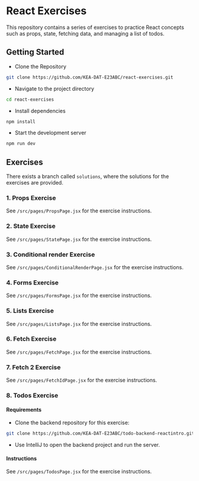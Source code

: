 # React Exercises

This repository contains a series of exercises to practice React concepts such as props, state, fetching data, and managing a list of todos.

## Getting Started

- Clone the Repository

```bash
git clone https://github.com/KEA-DAT-E23ABC/react-exercises.git
```

- Navigate to the project directory

```bash
cd react-exercises
```

- Install dependencies

```bash
npm install
```

- Start the development server

```bash
npm run dev
```

## Exercises

There exists a branch called `solutions`, where the solutions for the exercises are provided.

### 1. Props Exercise

See `/src/pages/PropsPage.jsx` for the exercise instructions.

### 2. State Exercise

See `/src/pages/StatePage.jsx` for the exercise instructions.

### 3. Conditional render Exercise

See `/src/pages/ConditionalRenderPage.jsx` for the exercise instructions.

### 4. Forms Exercise

See `/src/pages/FormsPage.jsx` for the exercise instructions.

### 5. Lists Exercise

See `/src/pages/ListsPage.jsx` for the exercise instructions.

### 6. Fetch Exercise

See `/src/pages/FetchPage.jsx` for the exercise instructions.

### 7. Fetch 2 Exercise

See `/src/pages/FetchIdPage.jsx` for the exercise instructions.

### 8. Todos Exercise

#### Requirements

- Clone the backend repository for this exercise:

```bash
git clone https://github.com/KEA-DAT-E23ABC/todo-backend-reactintro.git
```

- Use IntelliJ to open the backend project and run the server.

#### Instructions

See `/src/pages/TodosPage.jsx` for the exercise instructions.
